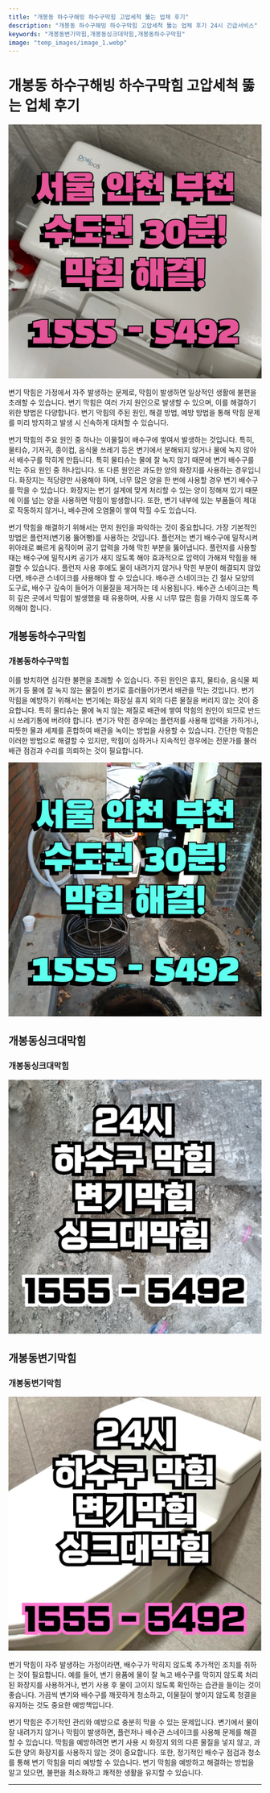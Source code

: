 ```yaml
---
title: "개봉동 하수구해빙 하수구막힘 고압세척 뚫는 업체 후기"
description: "개봉동 하수구해빙 하수구막힘 고압세척 뚫는 업체 후기 24시 긴급서비스"
keywords: "개봉동변기막힘,개봉동싱크대막힘,개봉동하수구막힘"
image: "temp_images/image_1.webp"
---
```


# 개봉동 하수구해빙 하수구막힘 고압세척 뚫는 업체 후기

![개봉동하수구막힘](temp_images/image_2.webp) 

변기 막힘은 가정에서 자주 발생하는 문제로, 막힘이 발생하면 일상적인 생활에 불편을 초래할 수 있습니다. 변기 막힘은 여러 가지 원인으로 발생할 수 있으며, 이를 해결하기 위한 방법은 다양합니다. 변기 막힘의 주된 원인, 해결 방법, 예방 방법을 통해 막힘 문제를 미리 방지하고 발생 시 신속하게 대처할 수 있습니다.

변기 막힘의 주요 원인 중 하나는 이물질이 배수구에 쌓여서 발생하는 것입니다. 특히, 물티슈, 기저귀, 종이컵, 음식물 쓰레기 등은 변기에서 분해되지 않거나 물에 녹지 않아서 배수구를 막히게 만듭니다. 특히 물티슈는 물에 잘 녹지 않기 때문에 변기 배수구를 막는 주요 원인 중 하나입니다. 또 다른 원인은 과도한 양의 화장지를 사용하는 경우입니다. 화장지는 적당량만 사용해야 하며, 너무 많은 양을 한 번에 사용할 경우 변기 배수구를 막을 수 있습니다. 화장지는 변기 설계에 맞게 처리할 수 있는 양이 정해져 있기 때문에 이를 넘는 양을 사용하면 막힘이 발생합니다. 또한, 변기 내부에 있는 부품들이 제대로 작동하지 않거나, 배수관에 오염물이 쌓여 막힐 수도 있습니다.

변기 막힘을 해결하기 위해서는 먼저 원인을 파악하는 것이 중요합니다. 가장 기본적인 방법은 플런저(변기용 뚫어뻥)를 사용하는 것입니다. 플런저는 변기 배수구에 밀착시켜 위아래로 빠르게 움직이며 공기 압력을 가해 막힌 부분을 뚫어냅니다. 플런저를 사용할 때는 배수구에 밀착시켜 공기가 새지 않도록 해야 효과적으로 압력이 가해져 막힘을 해결할 수 있습니다. 플런저 사용 후에도 물이 내려가지 않거나 막힌 부분이 해결되지 않았다면, 배수관 스네이크를 사용해야 할 수 있습니다. 배수관 스네이크는 긴 철사 모양의 도구로, 배수구 깊숙이 들어가 이물질을 제거하는 데 사용됩니다. 배수관 스네이크는 특히 깊은 곳에서 막힘이 발생했을 때 유용하며, 사용 시 너무 많은 힘을 가하지 않도록 주의해야 합니다.


## 개봉동하수구막힘

### 개봉동하수구막힘

이를 방치하면 심각한 불편을 초래할 수 있습니다. 주된 원인은 휴지, 물티슈, 음식물 찌꺼기 등 물에 잘 녹지 않는 물질이 변기로 흘러들어가면서 배관을 막는 것입니다. 변기 막힘을 예방하기 위해서는 변기에는 화장실 휴지 외의 다른 물질을 버리지 않는 것이 중요합니다. 특히 물티슈는 물에 녹지 않는 재질로 배관에 쌓여 막힘의 원인이 되므로 반드시 쓰레기통에 버려야 합니다. 변기가 막힌 경우에는 플런저를 사용해 압력을 가하거나, 따뜻한 물과 세제를 혼합하여 배관을 녹이는 방법을 사용할 수 있습니다. 간단한 막힘은 이러한 방법으로 해결할 수 있지만, 막힘이 심하거나 지속적인 경우에는 전문가를 불러 배관 점검과 수리를 의뢰하는 것이 필요합니다.

![개봉동하수구막힘](temp_images/image_5.webp) 



## 개봉동싱크대막힘

### 개봉동싱크대막힘

![개봉동싱크대막힘](temp_images/image_8.webp) 



## 개봉동변기막힘

### 개봉동변기막힘

![개봉동변기막힘](temp_images/image_3.webp) 

  변기 막힘이 자주 발생하는 가정이라면, 배수구가 막히지 않도록 추가적인 조치를 취하는 것이 필요합니다. 예를 들어, 변기 용품에 물이 잘 녹고 배수구를 막히지 않도록 처리된 화장지를 사용하거나, 변기 사용 후 물이 고이지 않도록 확인하는 습관을 들이는 것이 좋습니다. 가끔씩 변기와 배수구를 깨끗하게 청소하고, 이물질이 쌓이지 않도록 청결을 유지하는 것도 중요한 예방책입니다.

변기 막힘은 주기적인 관리와 예방으로 충분히 막을 수 있는 문제입니다. 변기에서 물이 잘 내려가지 않거나 막힘이 발생하면, 플런저나 배수관 스네이크를 사용해 문제를 해결할 수 있습니다. 막힘을 예방하려면 변기 사용 시 화장지 외의 다른 물질을 넣지 않고, 과도한 양의 화장지를 사용하지 않는 것이 중요합니다. 또한, 정기적인 배수구 점검과 청소를 통해 변기 막힘을 미리 예방할 수 있습니다. 변기 막힘을 예방하고 해결하는 방법을 알고 있으면, 불편을 최소화하고 쾌적한 생활을 유지할 수 있습니다.

---

